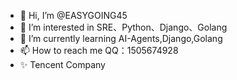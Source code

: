 - 👋 Hi, I’m @EASYGOING45 
- 👀 I’m interested in SRE、Python、Django、Golang
- 🌱 I’m currently learning AI-Agents,Django,Golang
- 📫 How to reach me QQ：1505674928
- ✨ Tencent Company
<!---
EASYGOING45/EASYGOING45 is a ✨ special ✨ repository because its `README.md` (this file) appears on your GitHub profile.
You can click the Preview link to take a look at your changes.
--->
